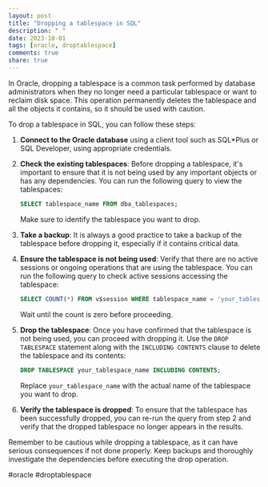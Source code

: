 ```yaml
---
layout: post
title: "Dropping a tablespace in SQL"
description: " "
date: 2023-10-01
tags: [oracle, droptablespace]
comments: true
share: true
---
```


In Oracle, dropping a tablespace is a common task performed by database administrators when they no longer need a particular tablespace or want to reclaim disk space. This operation permanently deletes the tablespace and all the objects it contains, so it should be used with caution.

To drop a tablespace in SQL, you can follow these steps:

1. **Connect to the Oracle database** using a client tool such as SQL*Plus or SQL Developer, using appropriate credentials.

2. **Check the existing tablespaces**: Before dropping a tablespace, it's important to ensure that it is not being used by any important objects or has any dependencies. You can run the following query to view the tablespaces:

   ```sql
   SELECT tablespace_name FROM dba_tablespaces;
   ```

   Make sure to identify the tablespace you want to drop.

3. **Take a backup**: It is always a good practice to take a backup of the tablespace before dropping it, especially if it contains critical data.

4. **Ensure the tablespace is not being used**: Verify that there are no active sessions or ongoing operations that are using the tablespace. You can run the following query to check active sessions accessing the tablespace:

   ```sql
   SELECT COUNT(*) FROM v$session WHERE tablespace_name = 'your_tablespace_name';
   ```

   Wait until the count is zero before proceeding.

5. **Drop the tablespace**: Once you have confirmed that the tablespace is not being used, you can proceed with dropping it. Use the `DROP TABLESPACE` statement along with the `INCLUDING CONTENTS` clause to delete the tablespace and its contents:

   ```sql
   DROP TABLESPACE your_tablespace_name INCLUDING CONTENTS;
   ```

   Replace `your_tablespace_name` with the actual name of the tablespace you want to drop.

6. **Verify the tablespace is dropped**: To ensure that the tablespace has been successfully dropped, you can re-run the query from step 2 and verify that the dropped tablespace no longer appears in the results.

Remember to be cautious while dropping a tablespace, as it can have serious consequences if not done properly. Keep backups and thoroughly investigate the dependencies before executing the drop operation.

#oracle #droptablespace